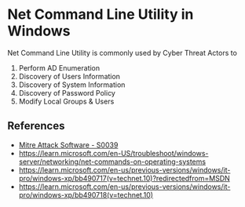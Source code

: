 # Net Command Line Utility in Windows

Net Command Line Utility is commonly used by Cyber Threat Actors to 
1. Perform AD Enumeration
2. Discovery of Users Information
3. Discovery of System Information 
4. Discovery of Password Policy
4. Modify Local Groups & Users


## References
- [Mitre Attack Software - S0039](https://attack.mitre.org/software/S0039/)
- https://learn.microsoft.com/en-US/troubleshoot/windows-server/networking/net-commands-on-operating-systems
- https://learn.microsoft.com/en-us/previous-versions/windows/it-pro/windows-xp/bb490717(v=technet.10)?redirectedfrom=MSDN
- https://learn.microsoft.com/en-us/previous-versions/windows/it-pro/windows-xp/bb490718(v=technet.10)

